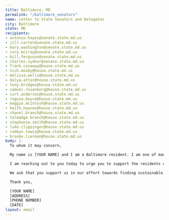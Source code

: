 ```yaml
---
title: Baltimore, MD
permalink: "/baltimore_senators"
name: Letter to State Senators and Delegates
city: Baltimore
state: MD
recipients:
- antonio.hayes@senate.state.md.us
- jill.carter@senate.state.md.us
- mary.washington@senate.state.md.us
- cory.mccray@senate.state.md.us
- bill.ferguson@senate.state.md.us
- charles.sydnor@senate.state.md.us
- frank.conaway@house.state.md.us
- nick.mosby@house.state.md.us
- melissa.wells@house.state.md.us
- dalya.attar@house.state.md.us
- tony.bridges@house.state.md.us
- samuel.rosenberg@house.state.md.us
- curt.anderson@house.state.md.us
- regina.boyce@house.state.md.us
- maggie.mcintosh@house.state.md.us
- keith.haynes@house.state.md.us
- chanel.branch@house.state.md.us
- talmadge.branch@house.state.md.us
- stephanie.smith@house.state.md.us
- luke.clippinger@house.state.md.us
- robbyn.lewis@house.state.md.us
- brooke.lierman@house.state.md.us
body: |-
  To whom it may concern,

  My name is [YOUR NAME] and I am a Baltimore resident. I am one of many Baltimore City residents urging our City Council members and Mayor Jack Young to ethically reallocate the Baltimore City Expense Budget. We are asking our elected officials to divest from the BPD, and invest in social services and education programs, effective at the beginning of FY 2021. We have seen clearly from experience, and from all current research, that armed police do not promote community safety and wellbeing, and in many instances perpetuate violence. Several City Council members have already made clear that they stand with the residents of Baltimore City on this and plan to vote in favor of these types of changes in next week's budget hearings. They have also made us aware of the fact that the Baltimore Police Department is not locally controlled by the City Council as it is a state agency. Because of this, Baltimore City Government only has so much ability to implement change.

  I am reaching out to you today to urge you to support the residents of Baltimore City in our efforts. We have had enough of the violent approach to "controlling" poverty and are ready to completely re-imagine what community safety looks like. Investment in programs such as the Affordable Housing Trust Fund, Baltimore Children and Youth Fund, Safe Streets Baltimore, the Office of Employment and Development, or the Department of Health shows our commitment to communities and the vision that all Baltimore residents deserve to thrive. It's time to defund the BPD’s harmful expansion into homeless services, schools, youth services, mental health, and other social services where police don’t belong. It’s time to increase investments in human services, the social safety net, and racial and economic justice.

  We ask that you support us in our effort towards finding sustainable, long-term change by giving control of BPD to Baltimore's local government and in any other ways you can. It is time for change--we know we can build a better future based on restorative justice and healing.

  Thank you,

  [YOUR NAME]
  [ADDRESS]
  [PHONE NUMBER]
  [DATE]
layout: email
---
```


